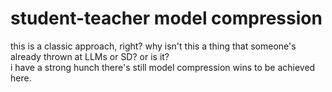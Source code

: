 # student-teacher model compression

this is a classic approach, right? why isn't this a thing that someone's already thrown at LLMs or SD? or is it?  
i have a strong hunch there's still model compression wins to be achieved here.
